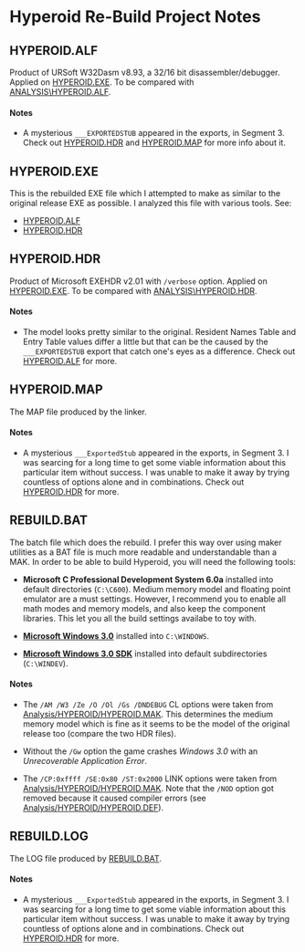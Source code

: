 Hyperoid Re-Build Project Notes
===============================



HYPEROID.ALF
------------

Product of URSoft W32Dasm v8.93, a 32/16 bit disassembler/debugger. Applied on
[HYPEROID.EXE](#hyperoidexe). To be compared with
[ANALYSIS\HYPEROID.ALF](../analysis#hyperoidalf).

#### Notes

* A mysterious `___EXPORTEDSTUB` appeared in the exports, in Segment 3. Check out
  [HYPEROID.HDR](#hyperoidhdr) and [HYPEROID.MAP](#hyperoidmap) for more info about it.



HYPEROID.EXE
------------

This is the rebuilded EXE file which I attempted to make as similar to the original release EXE
as possible. I analyzed this file with various tools. See:

* [HYPEROID.ALF](#hyperoidalf)
* [HYPEROID.HDR](#hyperoidhdr)



HYPEROID.HDR
------------

Product of Microsoft EXEHDR v2.01 with `/verbose` option. Applied on
[HYPEROID.EXE](#hyperoidexe). To be compared with
[ANALYSIS\HYPEROID.HDR](../analysis#hyperoidhdr).

#### Notes

* The model looks pretty similar to the original. Resident Names Table and Entry Table values
  differ a little but that can be the caused by the `___EXPORTEDSTUB` export that catch one's
  eyes as a difference. Check out [HYPEROID.ALF](#hyperoidalf) for more.



HYPEROID.MAP
------------

The MAP file produced by the linker.

#### Notes

* A mysterious `___ExportedStub` appeared in the exports, in Segment 3. I was searcing for a
  long time to get some viable information about this particular item without success. I was
  unable to make it away by trying countless of options alone and in combinations. Check out
  [HYPEROID.HDR](#hyperoidhdr) for more.



REBUILD.BAT
-----------

The batch file which does the rebuild. I prefer this way over using maker utilities as a BAT
file is much more readable and understandable than a MAK. In order to be able to build Hyperoid,
you will need the following tools:

* **Microsoft C Professional Development System 6.0a** installed into default directories
  (`C:\C600`). Medium memory model and floating point emulator are a must settings. However, I
  recommend you to enable all math modes and memory models, and also keep the component
  libraries. This let you all the build settings availabe to toy with.

* **[Microsoft Windows 3.0][]** installed into `C:\WINDOWS`.

* **[Microsoft Windows 3.0 SDK][]** installed into default subdirectories (`C:\WINDEV`).

[Microsoft Windows 3.0]: https://archive.org/details/windows-3.0-cd-rom.ver.-3.0.-multi-eng
[Microsoft Windows 3.0 SDK]: https://archive.org/details/microsoft-windows-software-development-kit-v3.0

#### Notes

* The `/AM /W3 /Ze /O /Ol /Gs /DNDEBUG` CL options were taken from
  [Analysis/HYPEROID/HYPEROID.MAK](../analysis#hyperoidhyperoidmak). This determines the medium
  memory model which is fine as it seems to be the model of the original release too (compare
  the two HDR files).

* Without the `/Gw` option the game crashes _Windows 3.0_ with an _Unrecoverable Application
  Error_.

* The `/CP:0xffff /SE:0x80 /ST:0x2000` LINK options were taken from
  [Analysis/HYPEROID/HYPEROID.MAK](../analysis#hyperoidhyperoidmak). Note that the `/NOD` option
  got removed because it caused compiler errors
  (see [Analysis/HYPEROID/HYPEROID.DEF](../analysis#hyperoidhyperoiddef)).



REBUILD.LOG
-----------

The LOG file produced by [REBUILD.BAT](#rebuildbat).

#### Notes

* A mysterious `___ExportedStub` appeared in the exports, in Segment 3. I was searcing for a
  long time to get some viable information about this particular item without success. I was
  unable to make it away by trying countless of options alone and in combinations. Check out
  [HYPEROID.HDR](#hyperoidhdr) for more.
